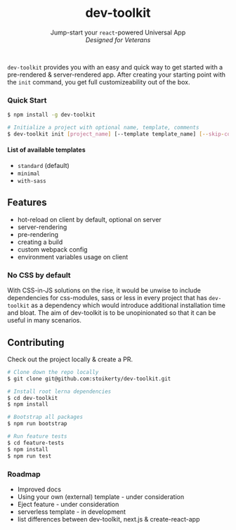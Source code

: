 <h1 align="center">dev-toolkit</h1>
<p align="center">
Jump-start your <code>react</code>-powered Universal App<br />
<em>Designed for Veterans</em>
</p>
<br />

`dev-toolkit` provides you with an easy and quick way to get started with a pre-rendered & server-rendered app. After creating your starting point with the `init` command, you get full customizeability out of the box.

### Quick Start
```bash
$ npm install -g dev-toolkit
```

```bash
# Initialize a project with optional name, template, comments
$ dev-toolkit init [project_name] [--template template_name] [--skip-comments]
```

#### List of available templates
- `standard` (default)
- `minimal`
- `with-sass`

## Features
- hot-reload on client by default, optional on server
- server-rendering
- pre-rendering
- creating a build
- custom webpack config
- environment variables usage on client

### No CSS by default
With CSS-in-JS solutions on the rise, it would be unwise to include dependencies for css-modules, sass or less in every project that has `dev-toolkit` as a dependency which would introduce additional installation time and bloat. The aim of dev-toolkit is to be unopinionated so that it can be useful in many scenarios.

## Contributing
Check out the project locally & create a PR.
```bash
# Clone down the repo locally
$ git clone git@github.com:stoikerty/dev-toolkit.git

# Install root lerna dependencies
$ cd dev-toolkit
$ npm install

# Bootstrap all packages
$ npm run bootstrap

# Run feature tests
$ cd feature-tests
$ npm install
$ npm run test
```


### Roadmap
- Improved docs
- Using your own (external) template - under consideration
- Eject feature - under consideration
- serverless template - in development
- list differences between dev-toolkit, next.js & create-react-app

